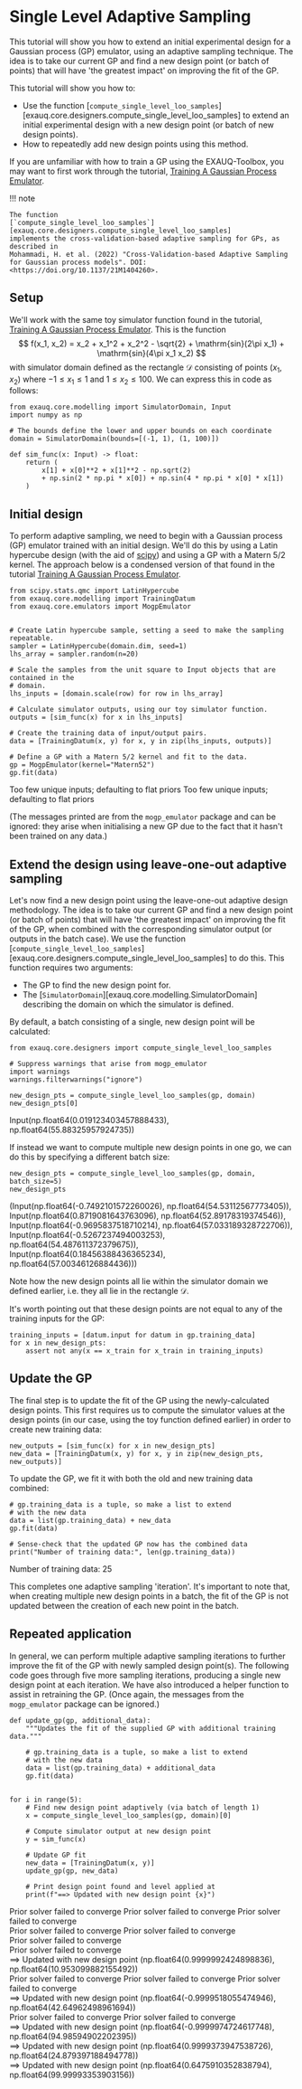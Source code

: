 # Single Level Adaptive Sampling

This tutorial will show you how to extend an initial experimental design for a Gaussian
process (GP) emulator, using an adaptive sampling technique. The idea is to take our
current GP and find a new design point (or batch of points) that will have 'the greatest
impact' on improving the fit of the GP.

This tutorial will show you how to:

* Use the function
  [`compute_single_level_loo_samples`][exauq.core.designers.compute_single_level_loo_samples]
  to extend an initial experimental design with a new design point (or batch of
  new design points).
* How to repeatedly add new design points using this method.

If you are unfamiliar with how to train a GP using the EXAUQ-Toolbox, you may want to
first work through the tutorial, [Training A Gaussian Process Emulator](./training_gp_tutorial.md).

!!! note

    The function
    [`compute_single_level_loo_samples`][exauq.core.designers.compute_single_level_loo_samples]
    implements the cross-validation-based adaptive sampling for GPs, as described in
    Mohammadi, H. et al. (2022) "Cross-Validation-based Adaptive Sampling for Gaussian process models". DOI:
    <https://doi.org/10.1137/21M1404260>.


## Setup

We'll work with the same toy simulator function found in the tutorial,
[Training A Gaussian Process Emulator](./training_gp_tutorial.md). This is the function
$$
f(x_1, x_2) = x_2 + x_1^2 + x_2^2 - \sqrt{2} + \mathrm{sin}(2\pi x_1) + \mathrm{sin}(4\pi x_1 x_2)
$$
with simulator domain defined as the rectangle $\mathcal{D}$ consisting of points
$(x_1, x_2)$ where $-1 \leq x_1 \leq 1$ and $1 \leq x_2 \leq 100$. We can express this in
code as follows:


``` { .python .copy }
from exauq.core.modelling import SimulatorDomain, Input
import numpy as np

# The bounds define the lower and upper bounds on each coordinate
domain = SimulatorDomain(bounds=[(-1, 1), (1, 100)])

def sim_func(x: Input) -> float:
    return (
        x[1] + x[0]**2 + x[1]**2 - np.sqrt(2)
        + np.sin(2 * np.pi * x[0]) + np.sin(4 * np.pi * x[0] * x[1])
    )
```

## Initial design

To perform adaptive sampling, we need to begin with a Gaussian process (GP) emulator
trained with an initial design. We'll do this by using a Latin hypercube design (with the
aid of [scipy](https://scipy.org/)) and using a GP with a Matern 5/2 kernel. The approach below is a condensed version of that found in the tutorial
[Training A Gaussian Process Emulator](./training_gp_tutorial.md).


``` { .python .copy }
from scipy.stats.qmc import LatinHypercube
from exauq.core.modelling import TrainingDatum
from exauq.core.emulators import MogpEmulator


# Create Latin hypercube sample, setting a seed to make the sampling repeatable.
sampler = LatinHypercube(domain.dim, seed=1)
lhs_array = sampler.random(n=20)

# Scale the samples from the unit square to Input objects that are contained in the
# domain.
lhs_inputs = [domain.scale(row) for row in lhs_array]

# Calculate simulator outputs, using our toy simulator function.
outputs = [sim_func(x) for x in lhs_inputs]

# Create the training data of input/output pairs.
data = [TrainingDatum(x, y) for x, y in zip(lhs_inputs, outputs)]

# Define a GP with a Matern 5/2 kernel and fit to the data.
gp = MogpEmulator(kernel="Matern52")
gp.fit(data)
```

<div class="result" markdown>
    Too few unique inputs; defaulting to flat priors
    Too few unique inputs; defaulting to flat priors
</div>


(The messages printed are from the `mogp_emulator` package and can be ignored: they
arise when initialising a new GP due to the fact that it hasn't been trained on any data.)

## Extend the design using leave-one-out adaptive sampling

Let's now find a new design point using the leave-one-out adaptive design methodology. The
idea is to take our current GP and find a new design point (or batch of points) that will
have 'the greatest impact' on improving the fit of the GP, when combined with the
corresponding simulator output (or outputs in the batch case). We use the function
[`compute_single_level_loo_samples`][exauq.core.designers.compute_single_level_loo_samples]
to do this. This function requires two arguments:

- The GP to find the new design point for.
- The [`SimulatorDomain`][exauq.core.modelling.SimulatorDomain] describing the domain on
  which the simulator is defined.

By default, a batch consisting of a single, new design point will be calculated:


``` { .python .copy }
from exauq.core.designers import compute_single_level_loo_samples

# Suppress warnings that arise from mogp_emulator
import warnings
warnings.filterwarnings("ignore")

new_design_pts = compute_single_level_loo_samples(gp, domain)
new_design_pts[0]
```




<div class="result" markdown>
    Input(np.float64(0.019123403457888433), np.float64(55.88325957924735))
</div>



If instead we want to compute multiple new design points in one go, we can do this by
specifying a different batch size:


``` { .python .copy }
new_design_pts = compute_single_level_loo_samples(gp, domain, batch_size=5)
new_design_pts
```




<div class="result" markdown>
    (Input(np.float64(-0.7492101572260026), np.float64(54.53112567773405)),
     Input(np.float64(0.8719081643763096), np.float64(52.89178319374546)),
     Input(np.float64(-0.9695837518710214), np.float64(57.033189328722706)),
     Input(np.float64(-0.5267237494003253), np.float64(54.487611372379675)),
     Input(np.float64(0.18456388436365234), np.float64(57.00346126884436)))
</div>



Note how the new design points all lie within the simulator domain we defined earlier,
i.e. they all lie in the rectangle $\mathcal{D}$.

It's worth pointing out that these design points are not equal to any of the training inputs
for the GP:


``` { .python .copy }
training_inputs = [datum.input for datum in gp.training_data]
for x in new_design_pts:
    assert not any(x == x_train for x_train in training_inputs)
```

## Update the GP

The final step is to update the fit of the GP using the newly-calculated design points.
This first requires us to compute the simulator values at the design points (in our case,
using the toy function defined earlier) in order to create new training data:


``` { .python .copy }
new_outputs = [sim_func(x) for x in new_design_pts]
new_data = [TrainingDatum(x, y) for x, y in zip(new_design_pts, new_outputs)]
```

To update the GP, we fit it with both the old and new training data combined:


``` { .python .copy }
# gp.training_data is a tuple, so make a list to extend
# with the new data
data = list(gp.training_data) + new_data
gp.fit(data)

# Sense-check that the updated GP now has the combined data
print("Number of training data:", len(gp.training_data))
```

<div class="result" markdown>
    Number of training data: 25
</div>


This completes one adaptive sampling 'iteration'. It's important to note that, when
creating multiple new design points in a batch, the fit of the GP is not updated between
the creation of each new point in the batch.

## Repeated application

In general, we can perform multiple adaptive sampling iterations to further improve the
fit of the GP with newly sampled design point(s). The following code goes through five
more sampling iterations, producing a single new design point at each iteration. We have
also introduced a helper function to assist in retraining the GP. (Once again, the
messages from the `mogp_emulator` package can be ignored.)


``` { .python .copy }
def update_gp(gp, additional_data):
    """Updates the fit of the supplied GP with additional training data."""

    # gp.training_data is a tuple, so make a list to extend
    # with the new data
    data = list(gp.training_data) + additional_data
    gp.fit(data)


for i in range(5):
    # Find new design point adaptively (via batch of length 1)
    x = compute_single_level_loo_samples(gp, domain)[0]
    
    # Compute simulator output at new design point
    y = sim_func(x)

    # Update GP fit
    new_data = [TrainingDatum(x, y)]
    update_gp(gp, new_data)

    # Print design point found and level applied at
    print(f"==> Updated with new design point {x}")

```

<div class="result" markdown>
    Prior solver failed to converge
    Prior solver failed to converge
    Prior solver failed to converge
</div>


<div class="result" markdown>
    Prior solver failed to converge
    Prior solver failed to converge
</div>


<div class="result" markdown>
    Prior solver failed to converge
</div>


<div class="result" markdown>
    Prior solver failed to converge
</div>


<div class="result" markdown>
    ==> Updated with new design point (np.float64(0.9999992424898836), np.float64(10.953099882155492))
</div>


<div class="result" markdown>
    Prior solver failed to converge
    Prior solver failed to converge
    Prior solver failed to converge
</div>


<div class="result" markdown>
    ==> Updated with new design point (np.float64(-0.9999518055474946), np.float64(42.64962498961694))
</div>


<div class="result" markdown>
    Prior solver failed to converge
    Prior solver failed to converge
</div>


<div class="result" markdown>
    ==> Updated with new design point (np.float64(-0.9999974724617748), np.float64(94.98594902202395))
</div>


<div class="result" markdown>
    ==> Updated with new design point (np.float64(0.9999373947538726), np.float64(24.879397188494778))
</div>


<div class="result" markdown>
    ==> Updated with new design point (np.float64(0.6475910352838794), np.float64(99.99993353903156))
</div>

